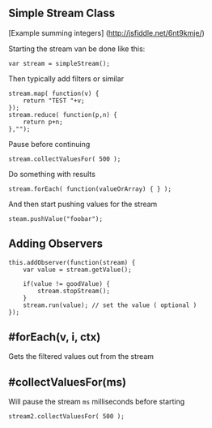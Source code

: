 Simple Stream Class
-------------------

[Example summing integers] (http://jsfiddle.net/6nt9kmje/)

Starting the stream van be done like this:

```
var stream = simpleStream();
```

Then typically add filters or similar
```
stream.map( function(v) {
    return "TEST "+v; 
});
stream.reduce( function(p,n) {
    return p+n;
},"");

```
Pause before continuing

```
stream.collectValuesFor( 500 );
```

Do something with results

```
stream.forEach( function(valueOrArray) { } );
```

And then start pushing values for the stream

```
steam.pushValue("foobar");
```

Adding Observers
----------------

```
this.addObserver(function(stream) {
    var value = stream.getValue();
    
    if(value != goodValue) {
        stream.stopStream();
    }
    stream.run(value); // set the value ( optional )
}); 
```

#forEach(v, i, ctx)
--------------------

Gets the filtered values out from the stream


#collectValuesFor(ms)
--------------------

Will pause the stream  `ms` milliseconds before starting
```
stream2.collectValuesFor( 500 );
```

